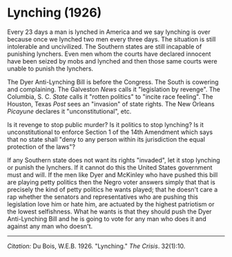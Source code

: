 <!--
title:   Lynching
author:  Du Bois, W.E.B.
journal: The Crisis
year:    1926
volume:  32
issue:   1
pages:   10
-->
# Lynching (1926)

Every 23 days a man is lynched in America and we say lynching is over because once we lynched two men every three days. The situation is still intolerable and uncivilized. The Southern states are still incapable of punishing lynchers. Even men whom the courts have declared innocent have been seized by mobs and lynched and then those same courts were unable to punish the lynchers.

The Dyer Anti-Lynching Bill is before the Congress. The South is cowering and complaining. The Galveston *News* calls it "legislation by revenge". The Columbia, S. C. *State* calls it "rotten politics" to "incite race feeling". The Houston, Texas *Post* sees an "invasion" of state rights. The New Orleans *Picayune* declares it "unconstitutional", etc.

Is it revenge to stop public murder? Is it politics to stop lynching? Is it unconstitutional to enforce Section 1 of the 14th Amendment which says that no state shall "deny to any person within its jurisdiction the equal protection of the laws"?

If any Southern state does not want its rights "invaded", let it stop lynching or punish the lynchers. If it cannot do this the United States government must and will. If the men like Dyer and McKinley who have pushed this bill are playing petty politics then the Negro voter answers simply that that is precisely the kind of petty politics he wants played; that he doesn't care a rap whether the senators and representatives who are pushing this legislation love him or hate him, are actuated by the highest patriotism or the lowest selfishness. What he wants is that they should push the Dyer Anti-Lynching Bill and he is going to vote for any man who does it and against any man who doesn't.

________________
*Citation:* Du Bois, W.E.B. 1926. "Lynching." *The Crisis*. 32(1):10.